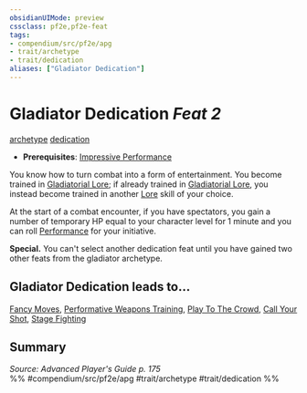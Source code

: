 ```yaml
---
obsidianUIMode: preview
cssclass: pf2e,pf2e-feat
tags:
- compendium/src/pf2e/apg
- trait/archetype
- trait/dedication
aliases: ["Gladiator Dedication"]
---
```

# Gladiator Dedication  *Feat 2*  
[archetype](/rules/traits/archetype.md)  [dedication](/rules/traits/dedication.md)  

- **Prerequisites**: [Impressive Performance](/compendium/feats/impressive-performance.md)

You know how to turn combat into a form of entertainment. You become trained in [Gladiatorial Lore](/compendium/skills.md#Lore); if already trained in [Gladiatorial Lore](/compendium/skills.md#Lore), you instead become trained in another [Lore](/compendium/skills.md#Lore) skill of your choice.

At the start of a combat encounter, if you have spectators, you gain a number of temporary HP equal to your character level for 1 minute and you can roll [Performance](/compendium/skills.md#Performance) for your initiative.

**Special.** You can't select another dedication feat until you have gained two other feats from the gladiator archetype.

## Gladiator Dedication leads to...

[Fancy Moves](/compendium/feats/fancy-moves-apg.md), [Performative Weapons Training](/compendium/feats/performative-weapons-training-apg.md), [Play To The Crowd](/compendium/feats/play-to-the-crowd-apg.md), [Call Your Shot](/compendium/feats/call-your-shot-apg.md), [Stage Fighting](/compendium/feats/stage-fighting-apg.md)

## Summary

*Source: Advanced Player's Guide p. 175*  
%% #compendium/src/pf2e/apg #trait/archetype #trait/dedication %%